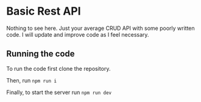 # Basic Rest API
Nothing to see here. Just your average CRUD API with some poorly written code. I will update and improve code as I feel necessary.

## Running the code
To run the code first clone the repository.

Then, run `npm run i`

Finally, to start the server run `npm run dev`
